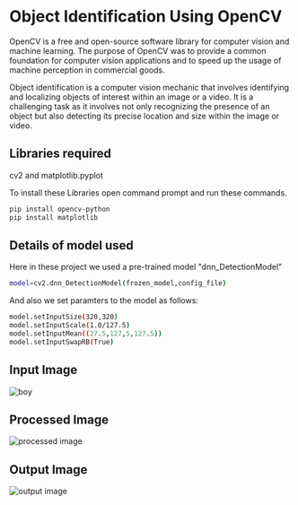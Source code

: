 
# Object Identification Using OpenCV
OpenCV is a free and open-source software library for computer vision and machine learning.
The purpose of OpenCV was to provide a common foundation for computer vision applications and to speed up the usage of machine perception in commercial goods.

Object identification is a computer vision mechanic that involves identifying and localizing objects of interest within an image or a video. It is a challenging task as it involves not only recognizing the presence of an object but also detecting its precise location and size within the image or video.




## Libraries required 
cv2 and matplotlib.pyplot

To install these Libraries open command prompt and run these commands.
```bash
pip install opencv-python
pip install matplotlib

```

## Details of model used

Here in these project we used a pre-trained model "dnn_DetectionModel" 
```bash 
model=cv2.dnn_DetectionModel(frozen_model,config_file)
```
And also we set paramters to the model as follows:
```bash
model.setInputSize(320,320)
model.setInputScale(1.0/127.5)
model.setInputMean((27.5,127,5,127.5))
model.setInputSwapRB(True)
``` 
## Input Image
![boy](https://github.com/RaghuDekonda/Object-Identification/assets/148556000/88b3afb7-e2c0-4bd0-b390-6bfcc2063823)

## Processed Image
![processed image](https://github.com/RaghuDekonda/Object-Identification/assets/148556000/25ccd48b-aae6-43df-89d6-a9a8d0cbdaa9)
## Output Image
![output image](https://github.com/RaghuDekonda/Object-Identification/assets/148556000/5267311c-fc65-497a-8ced-aa6c0317dab5)

